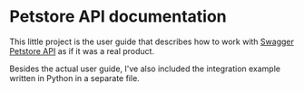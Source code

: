 # Petstore API documentation

This little project is the user guide that describes how to work with [Swagger Petstore API](https://petstore.swagger.io/) as if
it was a real product.

Besides the actual user guide, I've also included the integration example written in Python in a separate file.
